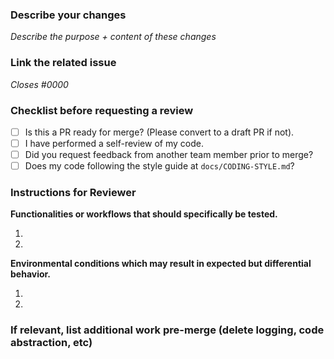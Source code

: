### Describe your changes 
_Describe the purpose + content of these changes_

### Link the related issue
_Closes #0000_

### Checklist before requesting a review
- [ ] Is this a PR ready for merge? (Please convert to a draft PR if not).
- [ ] I have performed a self-review of my code.
- [ ] Did you request feedback from another team member prior to merge? 
- [ ] Does my code following the style guide at `docs/CODING-STYLE.md`?

### Instructions for Reviewer
**Functionalities or workflows that should specifically be tested.**

1.

2.

**Environmental conditions which may result in expected but differential behavior.**

1.

2.

### If relevant, list additional work pre-merge (delete logging, code abstraction, etc)